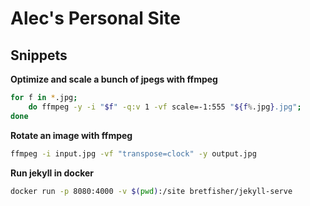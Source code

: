 # Alec's Personal Site

## Snippets

**Optimize and scale a bunch of jpegs with ffmpeg**

```bash
for f in *.jpg;
    do ffmpeg -y -i "$f" -q:v 1 -vf scale=-1:555 "${f%.jpg}.jpg";
done
```

**Rotate an image with ffmpeg**

```bash
ffmpeg -i input.jpg -vf "transpose=clock" -y output.jpg
```

**Run jekyll in docker**

```bash
docker run -p 8080:4000 -v $(pwd):/site bretfisher/jekyll-serve
```

